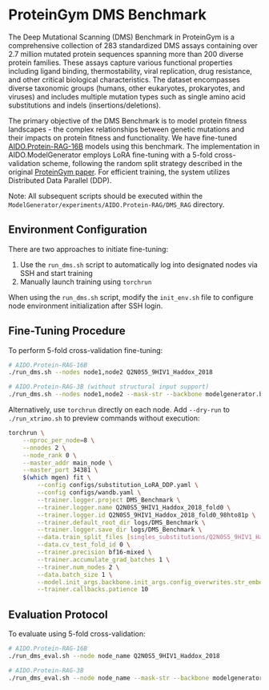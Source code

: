 # ProteinGym DMS Benchmark

The Deep Mutational Scanning (DMS) Benchmark in ProteinGym is a comprehensive collection of 283 standardized DMS assays containing over 2.7 million mutated protein sequences spanning more than 200 diverse protein families. These assays capture various functional properties including ligand binding, thermostability, viral replication, drug resistance, and other critical biological characteristics. The dataset encompasses diverse taxonomic groups (humans, other eukaryotes, prokaryotes, and viruses) and includes multiple mutation types such as single amino acid substitutions and indels (insertions/deletions).

The primary objective of the DMS Benchmark is to model protein fitness landscapes - the complex relationships between genetic mutations and their impacts on protein fitness and functionality. We have fine-tuned [AIDO.Protein-RAG-16B](https://huggingface.co/genbio-ai/AIDO.Protein-RAG-16B) models using this benchmark. The implementation in AIDO.ModelGenerator employs LoRA fine-tuning with a 5-fold cross-validation scheme, following the random split strategy described in the original [ProteinGym paper](https://www.biorxiv.org/content/10.1101/2023.12.07.570727v1). For efficient training, the system utilizes Distributed Data Parallel (DDP).

Note:​​ All subsequent scripts should be executed within the `ModelGenerator/experiments/AIDO.Protein-RAG/DMS_RAG` directory.

## Environment Configuration

There are two approaches to initiate fine-tuning:

1. Use the `run_dms.sh` script to automatically log into designated nodes via SSH and start training
2. Manually launch training using `torchrun`

When using the `run_dms.sh` script, modify the `init_env.sh` file to configure node environment initialization after SSH login.

## Fine-Tuning Procedure

To perform 5-fold cross-validation fine-tuning:

```bash
# AIDO.Protein-RAG-16B
./run_dms.sh --nodes node1,node2 Q2N0S5_9HIV1_Haddox_2018

# AIDO.Protein-RAG-3B (without structural input support)
./run_dms.sh --nodes node1,node2 --mask-str --backbone modelgenerator.backbones.aido_protein_rag_3b Q2N0S5_9HIV1_Haddox_2018
```

Alternatively, use `torchrun` directly on each node. Add `--dry-run` to `./run_xtrimo.sh` to preview commands without execution:

```bash
torchrun \
    --nproc_per_node=8 \
    --nnodes 2 \
    --node_rank 0 \
    --master_addr main_node \
    --master_port 34381 \
    $(which mgen) fit \
        --config configs/substitution_LoRA_DDP.yaml \
        --config configs/wandb.yaml \
        --trainer.logger.project DMS_Benchmark \
        --trainer.logger.name Q2N0S5_9HIV1_Haddox_2018_fold0 \
        --trainer.logger.id Q2N0S5_9HIV1_Haddox_2018_fold0_98hto81p \
        --trainer.default_root_dir logs/DMS_Benchmark \
        --trainer.logger.save_dir logs/DMS_Benchmark \
        --data.train_split_files [singles_substitutions/Q2N0S5_9HIV1_Haddox_2018.tsv] \
        --data.cv_test_fold_id 0 \
        --trainer.precision bf16-mixed \
        --trainer.accumulate_grad_batches 1 \
        --trainer.num_nodes 2 \
        --data.batch_size 1 \
        --model.init_args.backbone.init_args.config_overwrites.str_embedding_in 384 \
        --trainer.callbacks.patience 10
```

## Evaluation Protocol

To evaluate using 5-fold cross-validation:

```bash
# AIDO.Protein-RAG-16B
./run_dms_eval.sh --node node_name Q2N0S5_9HIV1_Haddox_2018

# AIDO.Protein-RAG-3B
./run_dms_eval.sh --node node_name --mask-str --backbone modelgenerator.backbones.aido_protein_rag_3b Q2N0S5_9HIV1_Haddox_2018
```

